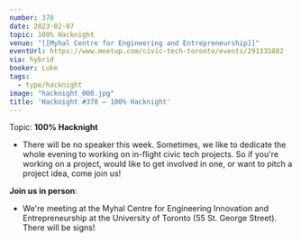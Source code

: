 ```yaml
---
number: 378
date: 2023-02-07
topic: 100% Hacknight
venue: "[[Myhal Centre for Engineering and Entrepreneurship]]"
eventUrl: https://www.meetup.com/civic-tech-toronto/events/291335882
via: hybrid
booker: Luke
tags:
  - type/hacknight
image: "hacknight_000.jpg"
title: 'Hacknight #378 – 100% Hacknight'
---
```

Topic: **100% Hacknight**

* There will be no speaker this week. Sometimes, we like to dedicate the whole evening to working on in-flight civic tech projects. So if you're working on a project, would like to get involved in one, or want to pitch a project idea, come join us!

**Join us in person**:

* We're meeting at the Myhal Centre for Engineering Innovation and Entrepreneurship at the University of Toronto (55 St. George Street). There will be signs!

